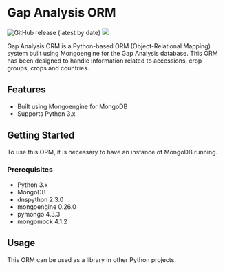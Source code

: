 # Gap Analysis ORM

![GitHub release (latest by date)](https://img.shields.io/github/v/release/victor-993/pru) ![](https://img.shields.io/github/v/tag/victor-993/pru)

Gap Analysis ORM is a Python-based ORM (Object-Relational Mapping) system built using Mongoengine for the Gap Analysis database. This ORM has been designed to handle information related to accessions, crop groups, crops and countries.

## Features

- Built using Mongoengine for MongoDB
- Supports Python 3.x

## Getting Started  

To use this ORM, it is necessary to have an instance of MongoDB running.

### Prerequisites

- Python 3.x
- MongoDB
- dnspython 2.3.0
- mongoengine 0.26.0
- pymongo 4.3.3
- mongomock 4.1.2

## Usage

This ORM can be used as a library in other Python projects.
